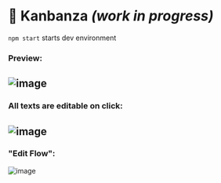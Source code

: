 # 🍁 Kanbanza *(work in progress)*

`npm start` starts dev environment

### Preview:  
![image](https://user-images.githubusercontent.com/7863230/116961361-878b3680-ac79-11eb-8f82-0de9fafc8cd4.png)
---
### All texts are editable on click:  
![image](https://user-images.githubusercontent.com/7863230/116961447-bd301f80-ac79-11eb-99ee-3ec9bdcbab8c.png)
---
### "Edit Flow":  
![image](https://user-images.githubusercontent.com/7863230/116961530-f36d9f00-ac79-11eb-8eb3-c918f1aa7173.png)
